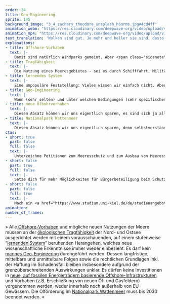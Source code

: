 ```yaml
---
order: 34
title: Geo-Engineering
sprite: 145
background_image: "3_4_zachary_theodore_unsplash_h6srms.jpg#4cd4ff"
animation_webm: "https://res.cloudinary.com/deepwave-org/video/upload/v1721822528/mo34_wweako.webm"
animation_mp4: "https://res.cloudinary.com/deepwave-org/video/upload/v1721820903/mo34_adjywh.mp4"
text_translation: 'Wolken sind gut. Je mehr und heller sie sind, desto mehr Sonnenwärme werfen sie zurück ins All. Weil wir uns hier die Erde zu sehr aufgeheizt haben, könnten wir sie gut gebrauchen. Über dem Atlantik haben wir sie unbeabsichtigt selber künstlich hergestellt - mit Schiffsdiesel. Keine gute Idee. Machen wir nicht mehr. Aber könnten wir sie jetzt nicht mit Meerwasser selber machen? Eine gute Idee? Werden wir sehen. '
explanations:
- title: Offshore-Vorhaben
  text: |-
    Damit sind natürlich Windparks gemeint. Aber <span class="sidenote"><cite class="icon-link_external"><a href="https://www.nabu.de/natur-und-landschaft/meere/offshore-windparks/33162.html" target="_blank" rel="noopener">"Wie gelingt der Offshore-Ausbau naturverträglich?" / NABU</a></cite><span>nicht</span></span> nur: Weniger präsent in der öffentlichen Diskussion, aber mindestens ebenso zentral und unter Umständen noch invasiver sind die Kabeltrassen, die verlegt werden sollen, um den Strom <span class="expander"><span class="trigger">an Land zu schaffen.</span><span class="info">zum Beispiel <a href="https://www.bund-niedersachsen.de/themen/mensch-umwelt/klima-und-energie/windenergie/offshore/" target="_blank">mitten</a> durchs UNESCO-Weltkulturerbe Wattenmeer</span></span> Geplant sind solcher Vorhaben sehr viele - spätestens seit der dritten Novelle des Windenergie-auf-See-Gesetzes, die das <span class="expander"><span class="trigger">Ausbauziel für Offshore-Windenergie</span><span class="info">von zuvor 40 Gigawatt bis 2040</span></span> auf 70 Gigawatt bis 2045 <span class="sidenote"><cite class="icon-link_external"><a href="https://www.nabu.de/natur-und-landschaft/meere/offshore-windparks/28209.html" target="_blank" rel="noopener">Naturverträgliche Energiewende auf See in Gefahr / NABU</a></cite><span>erhöht</span></span> hat. Ambitionierte Ausbauziele für erneuerbare Energie sind alternativlos. Ein massiver Ausbau der Offshore-Windenergie ist beim derzeitigen Stand alternativer Energien alternativlos. Eine Meeresraumordnung, die Windparks gerne in Meeresschutzgebiete quetscht, um bestehende Nutzungen zum Beispiel durch Schifffahrt oder Sandabbau <span class="sidenote"><cite class="icon-link_external"><a href="https://www.nabu.de/natur-und-landschaft/meere/offshore-windparks/33162.html" target="_blank" rel="noopener">"Wie gelingt der Offshore-Ausbau naturverträglich?" / NABU</a></cite><span>nicht</span></span> zu beeinträchtigen, ist es <span class="sidenote"><cite class="icon-link_external"><a href="https://www.nabu.de/natur-und-landschaft/meere/offshore-windparks/33162.html" target="_blank" rel="noopener">"Wie gelingt der Offshore-Ausbau naturverträglich?" / NABU</a></cite><span>nicht</span></span>.
- title: Tragfähigkeit
  text: |-
    Die Nutzung eines Meeresgebietes - sei es durch Schifffahrt, Militär oder Sand- und Kiesabbau oder eben Offshore-Windparks – darf nur<span class="expander"><span class="trigger"> innerhalb der ökologischen Tragfähigkeit eines Ökosystems</span><span class="info">will heißen: Auf eine Weise, die das betreffende Ökosystem nicht kaputtmacht</span></span> erlaubt werden, das muss das Leitmotiv einer maritimen Raumordnung sein. Und das sagen nicht nur Meeresschützer:innen, das sagt auch <span class="expander"><span class="trigger">das Gesetz.</span><span class="info">nämlich die <a href="https://arc.net/l/quote/stmqmoap" target="_blank">Maritime Raumordnungsrichtlinie 2014/89/EU</a></span></span> Mit dem großen Flächenbedarf der geplanten erneuerbaren Energie auf See und vor dem Hintergrund des ohnehin schon <span class="sidenote"><cite class="icon-link_external"><a href="https://www.bmuv.de/interview/der-meeresbeauftragte-der-bundesregierung-zum-zustand-von-nord-und-ostsee" target="_blank" rel="noopener">Der Meeresbeauftragte der Bundesregierung zum Zustand von Nord- und Ostsee / BMUV</a></cite><span>schlechten Zustands </span></span>von Nord- und Ostsee ist ein solches Leitmotiv wichtiger denn je. Die derzeitige<span class="sidenote"><cite class="icon-link_external"><a href="https://www.nabu.de/natur-und-landschaft/meere/meeresschutzgebiete/nord-und-ostsee/27787.html" target="_blank" rel="noopener">"Marine Raumordnung in Nord- und Ostsee" / NABU</a></cite><span> Meeresraumordnung </span></span>allerdings orientiert sich stattdessen vor allem an bereits bestehenden wirtschaftlichen Nutzungen und der mangelnden Chuzpe, den Nutznießern dieser Nutzungen ein kleines bisschen <span class="expander"><span class="trigger">Einschränkung abzuringen.</span><span class="info">Wie eine Raumordnung mit Ökosystem-Ansatz aussehen könnte, zeigt der NABU in einer <a href="https://www.nabu.de/natur-und-landschaft/meere/offshore-windparks/33162.html" target="_blank">Studie</a> von 2023</span></span>
- title: lernendes System
  text: |-
    Eine unpopuläre Feststellung: Vieles wissen wir einfach nicht. Aber zum Glück werden wir einiges davon noch lernen. Das gilt immer und überall, aber hier insbesondere für die ökologischen Auswirkungen von Offshore-Vorhaben, die für jeden spezifischen Standort und in der Summe genau geprüft, beobachtet und erforscht werden <span class="sidenote"><cite class="icon-link_external"><a href="https://arc.net/l/quote/sfsrheog" target="_blank" rel="noopener">"Gründlich ist schneller" / Örsted EnergieWinde</a></cite><span>müssen</span></span>. Dafür braucht es Monitoring-Systeme, die nicht einfach einmal aufgesetzt und dann genau so weiterbetrieben werden, sondern solche, die sich beständig am neu Gelernten aus Praxis und Wissenschaft re-orientieren, damit der Kurs projektübergreifend immer wieder in die ökologischst mögliche Richtung korrigiert werden kann.
- title: Geo-Engineering
  text: |-
    Wann (sehr selten) und unter welchen Bedingungen (sehr spezifischen) das Wolkenmachen über dem Meer vielleicht eine gute Idee sein könnte – und wo die (riesigen) Gefahren des Geo-Engineering im großen Maßstab liegen – haben wir in einem <span class="sidenote"><cite class="icon-link_external"><a href="https://www.deepwave.org/ueber-die-wolken/" target="_blank" rel="noopener">"Über die Wolken - Wie man sie macht und ob man es lieber lassen sollte", Longread von Nico Czaja</a></cite><span>langen Text</span></span> aufgeschrieben.
- title: neue Ölbohrvorhaben
  text: |-
    Diesen Absatz können wir uns eigentlich sparen, es sind sich ja alle einig, dass wir, wenn wir uns tatsächlich um Klimaziele scheren, <span class="sidenote"><cite class="icon-link_external"><a href="https://www.theguardian.com/environment/2021/may/18/no-new-investment-in-fossil-fuels-demands-top-energy-economist" target="_blank" rel="noopener">"No new oil, gas or coal development if world is to reach net zero by 2050, says world energy body" / Guardian</a></cite><span>keine</span></span> neuen, auf fossilen Energieträgern basierenden Offshore-Infrastrukturen bauen dürf-– <span class="sidenote"><cite class="icon-link_external"><a href="https://priceofoil.org/2024/03/12/north-sea-troubled-waters/" target="_blank" rel="noopener">"Troubled Waters: How North Sea Countries Are Fueling Climate Disaster" / Oil Change International</a></cite><span>Oh</span></span>.
- title: Nationalpark Wattenmeer
  text: |-
    Diesen Absatz können wir uns eigentlich sparen, denn selbstverständlich wird in einem Nationalpark, und obendrein in einem <span class="expander"><span class="trigger">UNESCO Weltnaturerbe,</span><span class="info"><a href="https://www.nabu.de/natur-und-landschaft/meere/wattenmeer/index.html" target="_blank">weil</a> es eine einzigartige Naturlandschaft, Heimat von mehr als 10.000 Tier- und Pflanzenarten, Raststätte zahlloser Zugvogelschwärme, Kinderstube vieler Fische und ein wichtiger CO2-Speicher ist</span></span> nicht nach Öl geb– <span class="sidenote"><cite class="icon-link_external"><a href="https://www.nationalpark-wattenmeer.de/wissensbeitrag/oelfoerderung/" target="_blank" rel="noopener">Ölförderung / Nationalpark Wattenmeer</a></cite><span>Oh.</span></span> Die Ölbohrplattform “Mittelplate A” genießt “Bestandsschutz”, weil sie ein paar Wochen älter als der Nationalpark ist. Kulturdenkmal quasi, nur in profitabler. Aber keine Sorge, die Lizenz läuft nur noch bis <span class="sidenote"><cite class="icon-link_external"><a href="https://www.ndr.de/nachrichten/schleswig-holstein/Oelfoerderung-im-Wattenmer-soll-2041-enden,oelfoerderung118.html" target="_blank" rel="noopener">Ölförderung im Wattenmeer soll 2041 enden / NDR</a></cite><span>2041</span></span>! Naja. Immerhin: Die Versuche des Betreibers, für den verbleibenden Zeitraum weitere Förderstellen zu erschließen, wurden vom Umweltministerium Schleswig-Holstein als nicht genehmigungsfähig abgeschmettert.
ctas:
- short: true
  part: false
  full: false
  text: |-
    Unterzeichne Petitionen zum Meeresschutz und zum Ausbau von Meeresschutzgebieten <a href="https://only.one/act/30x30" target="_blank">MPA’s), zum Beispiel diese (hier</a>.
- short: false
  part: true
  full: false
  text: |-
    Setze dich für mehr Möglichkeiten für Bürgerbeteiligung beim Schutz der Küstengewässer, aber auch innerhalb der AWZ
- short: false
  part: false
  full: true
  text: |-
    Mach ein <a href="https://www.studium.uni-kiel.de/de/studienangebot/studienfaecher/biological-oceanography-ma" target="_blank">Studium</a> oder Job in den Bereichen Umweltplanung, Naturschutz, Biologie oder Jura, um dich für eine nachhaltige Raumordnung (ROG) einsetzen zu können.
animation:
number_of_frames:
---
```

» Alle[ Offshore-Vorhaben](# "Offshore-Vorhaben") und mögliche neuen Nutzungen der Meere müssen an der [ökologischen Tragfähigkeit](# "Tragfähigkeit") der Nord- und Ostsee ausgerichtet werden mit einem vorausschauenden, auf einem stufenweise “[lernenden System](# "lernendes System")” beruhenden Herangehen, welches neue wissenschaftliche Erkenntnisse immer wieder einbezieht. Es darf kein [marines Geo-Engineering](# "Geo-Engineering") durchgeführt werden. Dessen langfristige, mittelbare und unmittelbare Folgen sowie die rechtlichen Grundlagen inkl. der Haftung im Schadensfall bleiben insbesondere aufgrund der grenzüberschreitenden Auswirkungen unklar. Es dürfen keine Investitionen in [neue, auf fossilen Energieträgern basierende Offshore-Infrastrukturen](# "neue Ölbohrvorhaben") und Vorhaben (z.B. Erschließung von neuen Öl- und Gasfeldern) vorgenommen werden, weder innerhalb noch außerhalb von EU-Gewässern. Die Ölförderung im [Nationalpark Wattenmeer](# "Nationalpark Wattenmeer") muss bis 2030 beendet werden. «